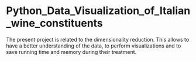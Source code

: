 # Python_Data_Visualization_of_Italian_wine_constituents
 The present project is related to the dimensionality reduction. This allows to have a better understanding of the data, to perform visualizations and to save running time and memory during their treatment.

